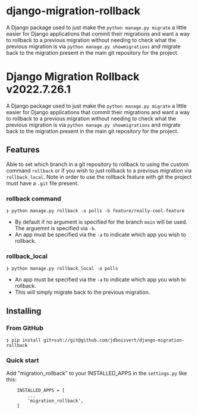 # django-migration-rollback
A Django package used to just make the `python manage.py migrate` a little easier for Django applications that commit their migrations and want a way to rollback to a previous migration without needing to check what the previous migration is via `python manage.py showmigrations` and migrate back to the migration present in the main git repository for the project. 

# Django Migration Rollback v2022.7.26.1
A Django package used to just make the `python manage.py migrate` a little easier for Django applications that commit their migrations and want a way to rollback to a previous migration without needing to check what the previous migration is via `python manage.py showmigrations` and migrate back to the migration present in the main git repository for the project. 

## Features
Able to set which branch in a git repository to rollback to using the custom command `rollback` or if you wish to just rollback to a previous migration via `rollback_local`. Note in order to use the rollback feature with git the project must have a `.git` file present. 

### rollback command
    ❯ python manage.py rollback -a polls -b feature/really-cool-feature

* By default if no argument is specified for the branch `main` will be used. The arguemnt is specified via `-b`.
* An app must be specified via the `-a` to indicate which app you wish to rollback. 

### rollback_local
    ❯ python manage.py rollback_local -a polls 

* An app must be specified via the `-a` to indicate which app you wish to rollback. 
* This will simply migrate back to the previous migration.

## Installing
### From GitHub
    ❯ pip install git+ssh://git@github.com/jdboisvert/django-migration-rollback

### Quick start 
Add "migration_rollback" to your INSTALLED_APPS in the `settings.py` like this:
```
    INSTALLED_APPS = [
        ...
        'migration_rollback',
    ]
```
